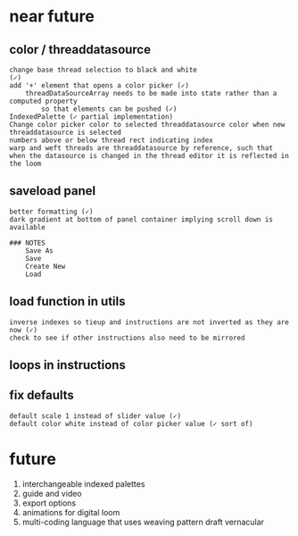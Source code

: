 # near future

## color / threaddatasource  
    change base thread selection to black and white                                 (✓)
    add '+' element that opens a color picker (✓)
        threadDataSourceArray needs to be made into state rather than a computed property 
            so that elements can be pushed (✓)
    IndexedPalette (✓ partial implementation)
    Change color picker color to selected threaddatasource color when new threaddatasource is selected
    numbers above or below thread rect indicating index
    warp and weft threads are threaddatasource by reference, such that when the datasource is changed in the thread editor it is reflected in the loom

## saveload panel
    better formatting (✓)
    dark gradient at bottom of panel container implying scroll down is available
    
    ### NOTES
        Save As
        Save
        Create New
        Load

## load function in utils
    inverse indexes so tieup and instructions are not inverted as they are now (✓)
    check to see if other instructions also need to be mirrored

## loops in instructions

## fix defaults
    default scale 1 instead of slider value (✓)
    default color white instead of color picker value (✓ sort of)
    
# future

1. interchangeable indexed palettes
2. guide and video
3. export options
4. animations for digital loom
5. multi-coding language that uses weaving pattern draft vernacular
